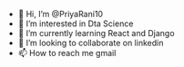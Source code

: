 - 👋 Hi, I’m @PriyaRani10
- 👀 I’m interested in Dta Science
- 🌱 I’m currently learning React and Django
- 💞️ I’m looking to collaborate on linkedin
- 📫 How to reach me gmail

<!---
PriyaRani10/PriyaRani10 is a ✨ special ✨ repository because its `README.md` (this file) appears on your GitHub profile.
You can click the Preview link to take a look at your changes.
--->
